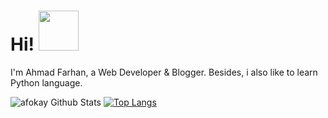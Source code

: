 # Hi! <img src="https://github.githubassets.com/images/icons/emoji/unicode/1f44b.png" width="64">

I'm Ahmad Farhan, a Web Developer & Blogger. Besides, i also like to learn Python language.

![afokay Github Stats](https://github-readme-stats.vercel.app/api?username=afokay&show_icons=true&theme=dracula) [![Top Langs](https://github-readme-stats.vercel.app/api/top-langs/?username=afokay&layout=compact&theme=dracula)](https://github.com/afokay/github-readme-stats)
